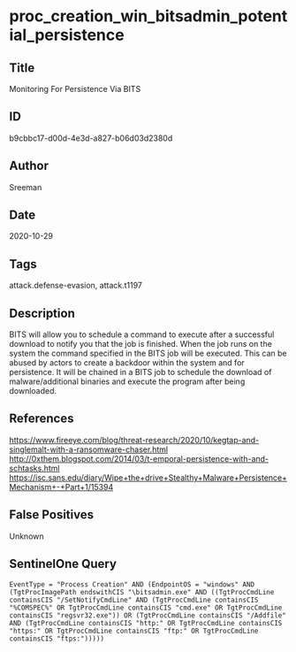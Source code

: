 # proc_creation_win_bitsadmin_potential_persistence

## Title
Monitoring For Persistence Via BITS

## ID
b9cbbc17-d00d-4e3d-a827-b06d03d2380d

## Author
Sreeman

## Date
2020-10-29

## Tags
attack.defense-evasion, attack.t1197

## Description
BITS will allow you to schedule a command to execute after a successful download to notify you that the job is finished.
When the job runs on the system the command specified in the BITS job will be executed.
This can be abused by actors to create a backdoor within the system and for persistence.
It will be chained in a BITS job to schedule the download of malware/additional binaries and execute the program after being downloaded.


## References
https://www.fireeye.com/blog/threat-research/2020/10/kegtap-and-singlemalt-with-a-ransomware-chaser.html
http://0xthem.blogspot.com/2014/03/t-emporal-persistence-with-and-schtasks.html
https://isc.sans.edu/diary/Wipe+the+drive+Stealthy+Malware+Persistence+Mechanism+-+Part+1/15394

## False Positives
Unknown

## SentinelOne Query
```
EventType = "Process Creation" AND (EndpointOS = "windows" AND (TgtProcImagePath endswithCIS "\bitsadmin.exe" AND ((TgtProcCmdLine containsCIS "/SetNotifyCmdLine" AND (TgtProcCmdLine containsCIS "%COMSPEC%" OR TgtProcCmdLine containsCIS "cmd.exe" OR TgtProcCmdLine containsCIS "regsvr32.exe")) OR (TgtProcCmdLine containsCIS "/Addfile" AND (TgtProcCmdLine containsCIS "http:" OR TgtProcCmdLine containsCIS "https:" OR TgtProcCmdLine containsCIS "ftp:" OR TgtProcCmdLine containsCIS "ftps:")))))

```